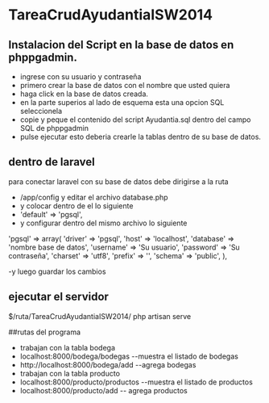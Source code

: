 TareaCrudAyudantiaISW2014
=========================

## Instalacion del Script en la base de datos en phppgadmin.

- ingrese con su usuario y contraseña
- primero crear la base de datos con el nombre que usted quiera
- haga click en la base de datos creada.
- en la parte superios al lado de esquema esta una opcion SQL seleccionela
- copie y peque el contenido del script Ayudantia.sql dentro del campo SQL de phppgadmin
- pulse ejecutar esto deberia crearle la tablas dentro de su base de datos.

## dentro de laravel

para conectar laravel con su base de datos debe dirigirse a la ruta
- /app/config y editar el archivo database.php
- y colocar dentro de el lo siguiente
- 'default' => 'pgsql',
- y configurar dentro del mismo archivo lo siguiente

'pgsql' => array(
			'driver'   => 'pgsql',
			'host'     => 'localhost',
			'database' => 'nombre base de datos',
			'username' => 'Su usuario',
			'password' => 'Su contraseña',
			'charset'  => 'utf8',
			'prefix'   => '',
			'schema'   => 'public',
		),
		
-y luego guardar los cambios

## ejecutar el servidor

$/ruta/TareaCrudAyudantiaISW2014/ php artisan serve

##rutas del programa

- trabajan con la tabla bodega
- localhost:8000/bodega/bodegas --muestra el listado de bodegas
- http://localhost:8000/bodega/add --agrega bodegas
- trabajan con la tabla producto
- localhost:8000/producto/productos --muestra el listado de productos
- localhost:8000/producto/add -- agrega productos
